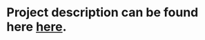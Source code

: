 Project description can be found here [here](http://matarz.github.com/PSU_tuition_calculator/).
===============================================================================================